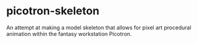 # picotron-skeleton
An attempt at making a model skeleton that allows for pixel art procedural animation within the fantasy workstation Picotron.
